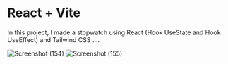 # React + Vite
In this project, I made a stopwatch using React (Hook UseState and Hook UseEffect) and Tailwind CSS ....




![Screenshot (154)](https://github.com/Samane1998/StopWatch/assets/136247795/71fbdddb-9245-4d9e-bbe3-1a9d6818e4f1)
![Screenshot (155)](https://github.com/Samane1998/StopWatch/assets/136247795/ab37404b-84be-4711-b756-2c5eeec37b7a)
